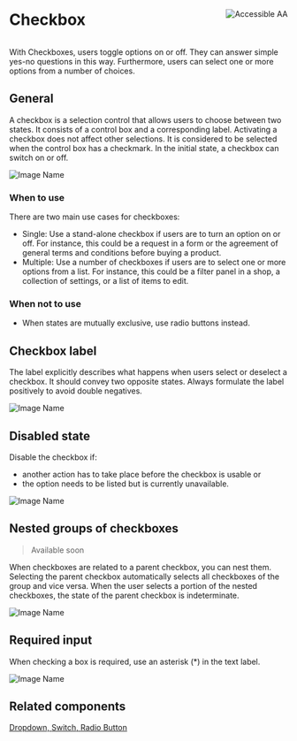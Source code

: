 <div style="display: inline-flex; align-items: center; justify-content: space-between; width: 100%;">
    <h1>Checkbox</h1>
    <img src="assets/aa.png" alt="Accessible AA" />
</div>

With Checkboxes, users toggle options on or off. They can answer simple yes-no questions in this way. Furthermore, users can select one or more options from a number of choices.

## General

A checkbox is a selection control that allows users to choose between two states. It consists of a control box and a corresponding label. Activating a checkbox does not affect other selections. It is considered to be selected when the control box has a checkmark. In the initial state, a checkbox can switch on or off.

![Image Name](assets/3_components/checkbox/checkbox.png)

### When to use

There are two main use cases for checkboxes:

* Single: Use a stand-alone checkbox if users are to turn an option on or off. For instance, this could be a request in a form or the agreement of general terms and conditions before buying a product.
* Multiple: Use a number of checkboxes if users are to select one or more options from a list. For instance, this could be a filter panel in a shop, a collection of settings, or a list of items to edit.

### When not to use

* When states are mutually exclusive, use radio buttons instead.

## Checkbox label

The label explicitly describes what happens when users select or deselect a checkbox. It should convey two opposite states. Always formulate the label positively to avoid double negatives.

![Image Name](assets/3_components/checkbox/checkbox_label.png)

## Disabled state

Disable the checkbox if:

* another action has to take place before the checkbox is usable or
* the option needs to be listed but is currently unavailable.

![Image Name](assets/3_components/checkbox/checkbox_disabled.png)

## Nested groups of checkboxes

> Available soon

When checkboxes are related to a parent checkbox, you can nest them. Selecting the parent checkbox automatically selects all checkboxes of the group and vice versa. When the user selects a portion of the nested checkboxes, the state of the parent checkbox is indeterminate.

![Image Name](assets/3_components/checkbox/checkbox_nesting.png)

## Required input

When checking a box is required, use an asterisk (*) in the text label.

![Image Name](assets/3_components/checkbox/checkbox_required_input.png)

## Related components

<a href="?path=/usage/components-dropdown--standard">Dropdown, </a>
<a href="?path=/usage/components-switch--standard">Switch, </a>
<a href="?path=/usage/components-radio-button--standard">Radio Button</a>